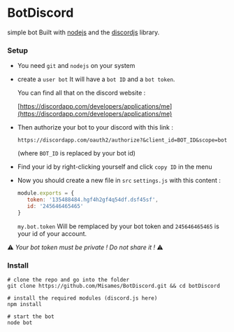 # BotDiscord
simple bot
Built with [nodejs](https://nodejs.org/en/) and the [discordjs](https://discord.js.org/#/) library.

### Setup
 - You need `git` and `nodejs` on your system
 - create a `user bot`
    It will have a `bot ID` and a `bot token`.

    You can find all that on the discord website :

    [https://discordapp.com/developers/applications/me](https://discordapp.com/developers/applications/me)


 - Then authorize your bot to your discord with this link :

    `https://discordapp.com/oauth2/authorize?&client_id=BOT_ID&scope=bot`

    (where `BOT_ID` is replaced by your bot id)

 - Find your id by right-clicking yourself and click `copy ID` in the menu

 - Now you should create a new file in `src` `settings.js` with this content :

    ```js
    module.exports = {
       token: '135488484.hgf4h2gf4q54df.dsf45sf',
       id: '245646465465'
    }
    ```

    `my.bot.token` Will be remplaced by your bot token and `245646465465` is your id of your account.

:warning: _Your bot token must be private ! Do not share it !_ :warning:

### Install
```shell
# clone the repo and go into the folder
git clone https://github.com/Misames/BotDiscord.git && cd botDiscord

# install the required modules (discord.js here)
npm install

# start the bot
node bot

```
